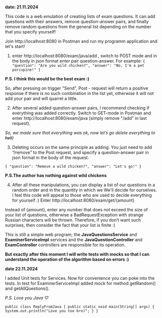 **date: 21.11.2024**

This code is a web emulation of creating lists 
of exam questions. It can add questions with their answers,
remove question-answer pairs, and finally remove random 
questions from the general list depending on the number 
that you specify yourself!

Join http://localhost:8080 in Postman and run my programm
application and let's start!

1) enter http://localhost:8080/exam/java/add , 
switch to POST mode and in the body 
in json format enter pair question-answer.
For example: 
 `{
   "question": "Are you wild chicken?",
   "answer": "No, I'm a pet porcupine!"
   }`
        
**P.S. I think this would be the best exam :)**

So, after pressing on trigger "Send", Post - request will 
return a positive response if there is no such combination 
in the list yet, otherwise it will not add your pair and 
will quarrel a little.

2) After several added question-answer pairs, I recommend 
checking if everything was added correctly.
Switch to GET-mode in Postman and enter 
http://localhost:8080/exam/java (simply remove "/add" in 
last request).

__So, we made sure that everything was ok, now let’s go_ 
delete everything to ~~hell~~)_

3) Deleting occurs on the same principle as adding. 
You just need to add “/remove” to the Post request, and 
specify a question-answer pair in json format in the body 
of the request.

`{
"question": "Remove a wild chicken?",
"answer": "Let's go!"
}`

**P.S.The author has nothing against wild chickens**

4) After all these manipulations, you can display a list of our
   questions in a random order and in the quantity in which we
   We'll decide for ourselves. I feel this code will appeal to those who are used to
   decide everything for yourself :)
Enter http://localhost:8080/exam/get/{amount}

Instead of {amount}, enter any number that does not exceed 
the size of your list of questions, otherwise a 
BadRequestException with strange Russian characters will 
be thrown.
Therefore, if you don’t want such surprises, then consider 
the fact that your list is finite :)


This is still a simple web program; the **JavaQuestionsService**
and **ExaminerServiceImpl** services and the 
**JavaQuestionController** and **ExamController** controllers are 
responsible for its operation.

**But exactly after this moment I will write tests with mocks 
so that I can understand the operation of the algorithm 
based on errors :)**

**date 22.11.2024**

I added Unit tests for Services. Now for convenience you can 
poke into the tests. In test for ExaminerServiceImpl added
mock for method getRandom() and getAllQuestions().


_P.S. Love you Java ♡_

`public class ReplyFromJava {
    public static void main(String[] args) {
        System.out.println("Love you too bro)";
    }
}`
